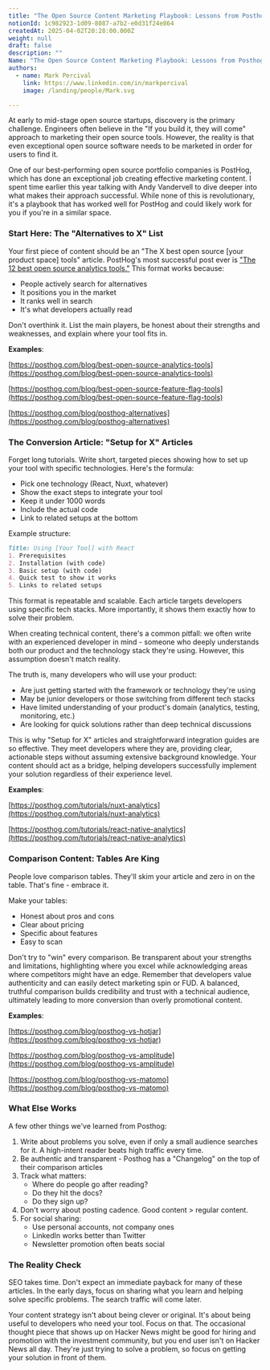 ```yaml
---
title: "The Open Source Content Marketing Playbook: Lessons from Posthog"
notionId: 1c982923-1d09-8087-a7b2-e0d31f24e864
createdAt: 2025-04-02T20:28:00.000Z
weight: null
draft: false
description: ""
Name: "The Open Source Content Marketing Playbook: Lessons from Posthog"
authors:
  - name: Mark Percival
    link: https://www.linkedin.com/in/markpercival
    image: /landing/people/Mark.svg

---
```



At early to mid-stage open source startups, discovery is the primary challenge. Engineers often believe in the "If you build it, they will come" approach to marketing their open source tools. However, the reality is that even exceptional open source software needs to be marketed in order for users to find it.


One of our best-performing open source portfolio companies is PostHog, which has done an exceptional job creating effective marketing content. I spent time earlier this year talking with Andy Vandervell to dive deeper into what makes their approach successful. While none of this is revolutionary, it's a playbook that has worked well for PostHog and could likely work for you if you're in a similar space.


### **Start Here: The "Alternatives to X" List**


Your first piece of content should be an "The X best open source [your product space] tools" article. PostHog's most successful post ever is ["The 12 best open source analytics tools."](https://posthog.com/blog/best-open-source-analytics-tools) This format works because:

- People actively search for alternatives
- It positions you in the market
- It ranks well in search
- It's what developers actually read

Don't overthink it. List the main players, be honest about their strengths and weaknesses, and explain where your tool fits in.


**Examples**:


[https://posthog.com/blog/best-open-source-analytics-tools](https://posthog.com/blog/best-open-source-analytics-tools)


[https://posthog.com/blog/best-open-source-feature-flag-tools](https://posthog.com/blog/best-open-source-feature-flag-tools)


[https://posthog.com/blog/posthog-alternatives](https://posthog.com/blog/posthog-alternatives)


### **The Conversion Article: "Setup for X" Articles**


Forget long tutorials. Write short, targeted pieces showing how to set up your tool with specific technologies. Here's the formula:

- Pick one technology (React, Nuxt, whatever)
- Show the exact steps to integrate your tool
- Keep it under 1000 words
- Include the actual code
- Link to related setups at the bottom

Example structure:


```markdown
Title: Using [Your Tool] with React
1. Prerequisites
2. Installation (with code)
3. Basic setup (with code)
4. Quick test to show it works
5. Links to related setups
```


This format is repeatable and scalable. Each article targets developers using specific tech stacks. More importantly, it shows them exactly how to solve their problem.


When creating technical content, there's a common pitfall: we often write with an experienced developer in mind - someone who deeply understands both our product and the technology stack they're using. However, this assumption doesn't match reality.


The truth is, many developers who will use your product:

- Are just getting started with the framework or technology they're using
- May be junior developers or those switching from different tech stacks
- Have limited understanding of your product's domain (analytics, testing, monitoring, etc.)
- Are looking for quick solutions rather than deep technical discussions

This is why "Setup for X" articles and straightforward integration guides are so effective. They meet developers where they are, providing clear, actionable steps without assuming extensive background knowledge. Your content should act as a bridge, helping developers successfully implement your solution regardless of their experience level.


**Examples**:


[https://posthog.com/tutorials/nuxt-analytics](https://posthog.com/tutorials/nuxt-analytics)


[https://posthog.com/tutorials/react-native-analytics](https://posthog.com/tutorials/react-native-analytics)


### **Comparison Content: Tables Are King**


People love comparison tables. They'll skim your article and zero in on the table. That's fine - embrace it.


Make your tables:

- Honest about pros and cons
- Clear about pricing
- Specific about features
- Easy to scan

Don't try to "win" every comparison. Be transparent about your strengths and limitations, highlighting where you excel while acknowledging areas where competitors might have an edge. Remember that developers value authenticity and can easily detect marketing spin or FUD. A balanced, truthful comparison builds credibility and trust with a technical audience, ultimately leading to more conversion than overly promotional content.


**Examples**:


[https://posthog.com/blog/posthog-vs-hotjar](https://posthog.com/blog/posthog-vs-hotjar)


[https://posthog.com/blog/posthog-vs-amplitude](https://posthog.com/blog/posthog-vs-amplitude)


[https://posthog.com/blog/posthog-vs-matomo](https://posthog.com/blog/posthog-vs-matomo)


### **What Else Works**


A few other things we've learned from Posthog:

1. Write about problems you solve, even if only a small audience searches for it. A high-intent reader beats high traffic every time.
2. Be authentic and transparent - Posthog has a "Changelog" on the top of their comparison articles
3. Track what matters:
    - Where do people go after reading?
    - Do they hit the docs?
    - Do they sign up?
4. Don't worry about posting cadence. Good content > regular content.
5. For social sharing:
    - Use personal accounts, not company ones
    - LinkedIn works better than Twitter
    - Newsletter promotion often beats social

### **The Reality Check**


SEO takes time. Don't expect an immediate payback for many of these articles. In the early days, focus on sharing what you learn and helping solve specific problems. The search traffic will come later.


Your content strategy isn't about being clever or original. It's about being useful to developers who need your tool. Focus on that. The occasional thought piece that shows up on Hacker News might be good for hiring and promotion with the investment community, but you end user isn't on Hacker News all day. They're just trying to solve a problem, so focus on getting your solution in front of them.

